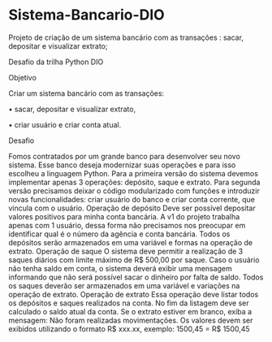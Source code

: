 # Sistema-Bancario-DIO
Projeto de criação de um sistema bancário com as transações : sacar, depositar e visualizar extrato;

Desafio da trilha Python DIO

Objetivo

Criar um sistema bancário com as transações:

•	sacar, depositar e visualizar extrato,

•	criar usuário e criar conta atual.

Desafio

Fomos contratados por um grande banco para desenvolver seu novo sistema. Esse banco deseja modernizar suas operações e para isso escolheu a linguagem Python.
Para a primeira versão do sistema devemos implementar apenas 3 operações: depósito, saque e extrato.
Para segunda versão precisamos deixar o código modularizado com funções e introduzir novas funcionalidades: criar usuário do banco e criar conta corrente, que vincula com o usuário.
Operação de depósito
Deve ser possível depositar valores positivos para minha conta bancária. A v1 do projeto trabalha apenas com 1 usuário, dessa forma não precisamos nos preocupar em identificar qual é o número da agência e conta bancária. Todos os depósitos serão armazenados em uma variável e formas na operação de extrato.
Operação de saque
O sistema deve permitir a realização de 3 saques diários com limite máximo de R$ 500,00 por saque. Caso o usuário não tenha saldo em conta, o sistema deverá exibir uma mensagem informando que não será possível sacar o dinheiro por falta de saldo. Todos os saques deverão ser armazenados em uma variável e variações na operação de extrato.
Operação de extrato
Essa operação deve listar todos os depósitos e saques realizados na conta. No fim da listagem deve ser calculado o saldo atual da conta. Se o extrato estiver em branco, exiba a mensagem: Não foram realizadas movimentações.
Os valores devem ser exibidos utilizando o formato R$ xxx.xx, exemplo:
1500,45 = R$ 1500,45
